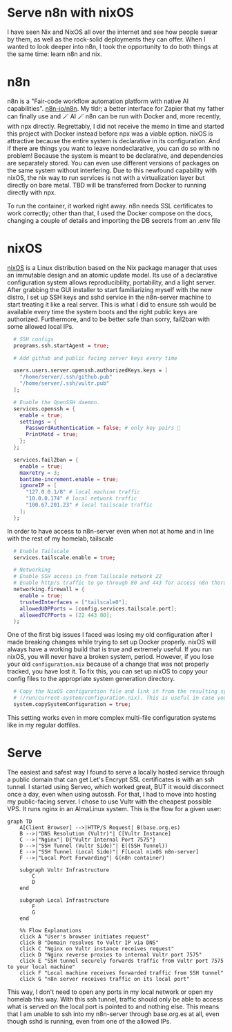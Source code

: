 # Serve n8n with nixOS

I have seen Nix and NixOS all over the internet and see how people swear by them, as well as the rock-solid deployments they can offer.
When I wanted to look deeper into n8n, I took the opportunity to do both things at the same time: learn n8n and nix.

# n8n

n8n is a "Fair-code workflow automation platform with native AI capabilities". [n8n-io/n8n](https://github.com/n8n-io/n8n). My tldr; a better interface for Zapier that my father can finally use and 🪄 AI 🪄
n8n can be run with Docker and, more recently, with npx directly. Regrettably, I did not receive the memo in time and started this project with Docker instead before npx was a viable option.
nixOS is attractive because the entire system is declarative in its configuration. And if there are things you want to leave nondeclarative, you can do so with no problem!
Because the system is meant to be declarative, and dependencies are separately stored. You can even use different versions of packages on the same system without interfering. Due to this newfound capability with nixOS, the nix way to run services is not with a virtualization layer but directly on bare metal.
TBD will be transferred from Docker to running directly with npx.

To run the container, it worked right away. n8n needs SSL certificates to work correctly; other than that, I used the Docker compose on the docs, changing a couple of details and importing the DB secrets from an .env file

# nixOS

[nixOS](https://nixos.wiki/) is a Linux distribution based on the Nix package manager that uses an immutable design and an atomic update model. Its use of a declarative configuration system allows reproducibility, portability, and a light server.
After grabbing the GUI installer to start familiarizing myself with the new distro, I set up SSH keys and sshd service in the n8n-server machine to start treating it like a real server.
This is what I did to ensure ssh would be available every time the system boots and the right public keys are authorized. Furthermore, and to be better safe than sorry, fail2ban with some allowed local IPs.
```` nix
  # SSH configs
  programs.ssh.startAgent = true;

  # Add github and public facing server keys every time

  users.users.server.openssh.authorizedKeys.keys = [
    "/home/server/.ssh/github.pub"
    "/home/server/.ssh/vultr.pub"
  ];

  # Enable the OpenSSH daemon.
  services.openssh = {
    enable = true;
    settings = {
      PasswordAuthentication = false; # only key pairs 🔑
      PrintMotd = true;
    };
  };

  services.fail2ban = {
    enable = true;
    maxretry = 3;
    bantime-increment.enable = true;
    ignoreIP = [
      "127.0.0.1/8" # local machine traffic
      "10.0.0.174" # local network traffic
      "100.67.201.23" # local tailscale traffic
    ];
  };
````

In order to have access to n8n-server even when not at home and in line with the rest of my homelab, tailscale
```` nix
  # Enable Tailscale
  services.tailscale.enable = true;

  # Networking
  # Enable SSH access in from Tailscale network 22
  # Enable http/s traffic to go through 80 and 443 for access n8n thorugh tailscale
  networking.firewall = {
    enable = true;
    trustedInterfaces = ["tailscale0"];
    allowedUDPPorts = [config.services.tailscale.port];
    allowedTCPPorts = [22 443 80];
  };

`````
One of the first big issues I faced was losing my old configuration after I made breaking changes while trying to set up Docker properly. nixOS will always have a working build that is true and extremely useful. If you run nixOS, you will never have a broken system, period. However, if you lose your old `configuration.nix` because of a change that was not properly tracked, you have lost it.
To fix this, you can set up nixOS to copy your config files to the appropriate system generation directory.
````nix
  # Copy the NixOS configuration file and link it from the resulting system
  # (/run/current-system/configuration.nix). This is useful in case you accidentally delete configuration.nix.
  system.copySystemConfiguration = true;
`````

This setting works even in more complex multi-file configuration systems like in my regular dotfiles.

# Serve
The easiest and safest way I found to serve a locally hosted service through a public domain that can get Let's Encrypt SSL certificates is with an ssh tunnel. I started using Serveo, which worked great, BUT it would disconnect once a day, even when using autossh. For that, I had to move into hosting my public-facing server. 
I chose to use Vultr with the cheapest possible VPS. It runs nginx in an AlmaLinux system.
This is the flow for a given user:
````mermaid
graph TD
    A[Client Browser] -->|HTTP/S Request| B(base.org.es)
    B -->|"DNS Resolution (Vultr)"| C[Vultr Instance]
    C -->|"Nginx"| D{"Vultr Internal Port 7575"}
    D -->|"SSH Tunnel (Vultr Side)"| E((SSH Tunnel))
    E -->|"SSH Tunnel (Local Side)"| F[Local nixOS n8n-server]
    F -->|"Local Port Forwarding"| G(n8n container)

    subgraph Vultr Infrastructure
        C
        D
    end

    subgraph Local Infrastructure
        F
        G
    end

    %% Flow Explanations
    click A "User's browser initiates request"
    click B "Domain resolves to Vultr IP via DNS"
    click C "Nginx on Vultr instance receives request"
    click D "Nginx reverse proxies to internal Vultr port 7575"
    click E "SSH tunnel securely forwards traffic from Vultr port 7575 to your local machine"
    click F "Local machine receives forwarded traffic from SSH tunnel"
    click G "n8n server receives traffic on its local port"

````
This way, I don't need to open any ports in my local network or open my homelab this way. With this ssh tunnel, traffic should only be able to access what is served on the local port is pointed to and nothing else.
This means that I am unable to ssh into my n8n-server through base.org.es at all, even though sshd is running, even from one of the allowed IPs.
```

